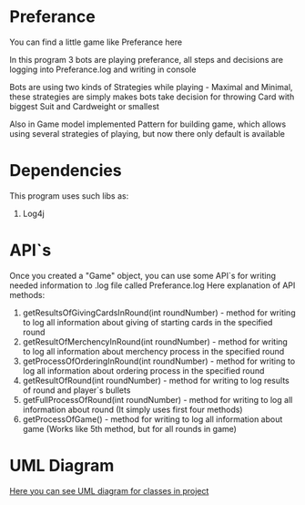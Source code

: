 # Preferance

You can find a little game like Preferance here

In this program 3 bots are playing preferance,
all steps and decisions are logging into Preferance.log and writing in console

Bots are using two kinds of Strategies while playing - Maximal and Minimal,
these strategies are simply makes bots take decision for throwing Card with biggest Suit and Cardweight or smallest

Also in Game model implemented Pattern for building game, which allows using several strategies of playing,
but now there only default is available

# Dependencies
This program uses such libs as:

1) Log4j

# API`s
Once you created a "Game" object, you can use some API`s for writing needed information to .log file called Preferance.log
Here explanation of API methods:

1) getResultsOfGivingCardsInRound(int roundNumber) - method for writing to log all information about giving of starting cards in the 
specified round
2) getResultOfMerchencyInRound(int roundNumber) - method for writing to log all information about merchency process in the specified round
3) getProcessOfOrderingInRound(int roundNumber) - method for writing to log all information about ordering process in the specified round
4) getResultOfRound(int roundNumber) - method for writing to log results of round and player`s bullets
5) getFullProcessOfRound(int roundNumber) - method for writing to log all information about round (It simply uses first four methods)
6) getProcessOfGame() - method for writing to log all information about game (Works like 5th method, but for all rounds in game)

# UML Diagram
[Here you can see UML diagram for classes in project](Diagrams/Preferance.uml)
